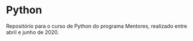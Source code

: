 # Python
Repositório para o curso de Python do programa Mentores,
realizado entre abril e junho de 2020.
